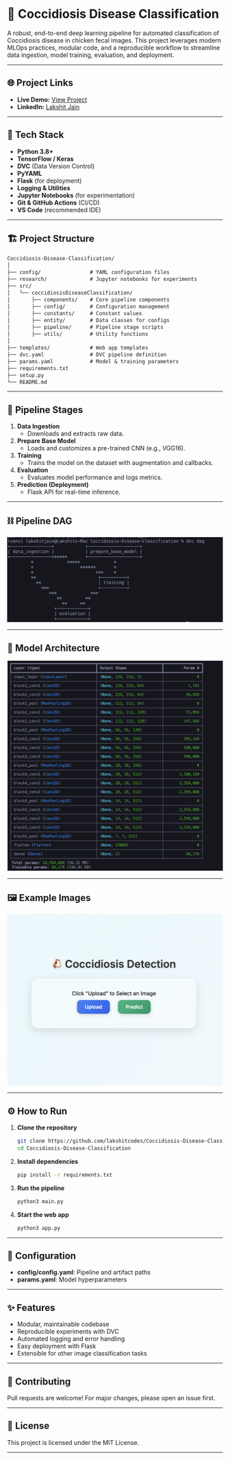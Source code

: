 # 🦠 Coccidiosis Disease Classification

A robust, end-to-end deep learning pipeline for automated classification of Coccidiosis disease in chicken fecal images. This project leverages modern MLOps practices, modular code, and a reproducible workflow to streamline data ingestion, model training, evaluation, and deployment.

---

## 🌐 Project Links

- **Live Demo:** [View Project](https://your-live-project-url.com)
- **LinkedIn:** [Lakshit Jain](https://www.linkedin.com/in/jainlakshit/)

---

## 🚀 Tech Stack

- **Python 3.8+**
- **TensorFlow / Keras**
- **DVC** (Data Version Control)
- **PyYAML**
- **Flask** (for deployment)
- **Logging & Utilities**
- **Jupyter Notebooks** (for experimentation)
- **Git & GitHub Actions** (CI/CD)
- **VS Code** (recommended IDE)

---

## 🏗️ Project Structure

```
Coccidiosis-Disease-Classification/
│
├── config/                # YAML configuration files
├── research/              # Jupyter notebooks for experiments
├── src/
│   └── coccidiosisDiseaseClassification/
│       ├── components/    # Core pipeline components
│       ├── config/        # Configuration management
│       ├── constants/     # Constant values
│       ├── entity/        # Data classes for configs
│       ├── pipeline/      # Pipeline stage scripts
│       ├── utils/         # Utility functions
│
├── templates/             # Web app templates
├── dvc.yaml               # DVC pipeline definition
├── params.yaml            # Model & training parameters
├── requirements.txt
├── setup.py
└── README.md
```

---

## 🔬 Pipeline Stages

1. **Data Ingestion**
   - Downloads and extracts raw data.
2. **Prepare Base Model**
   - Loads and customizes a pre-trained CNN (e.g., VGG16).
3. **Training**
   - Trains the model on the dataset with augmentation and callbacks.
4. **Evaluation**
   - Evaluates model performance and logs metrics.
5. **Prediction (Deployment)**
   - Flask API for real-time inference.

---

## ⛓️ Pipeline DAG

![Pipeline DAG](images/image.png)

---

## 🧠 Model Architecture

![Model Structure](images/image-1.png)

---

## 🖼️ Example Images

![Project Image](images/image-2.png)

---

## ⚙️ How to Run

1. **Clone the repository**

   ```bash
   git clone https://github.com/lakshitcodes/Coccidiosis-Disease-Classification.git
   cd Coccidiosis-Disease-Classification
   ```

2. **Install dependencies**

   ```bash
   pip install -r requirements.txt
   ```

3. **Run the pipeline**

   ```bash
   python3 main.py
   ```

4. **Start the web app**
   ```bash
   python3 app.py
   ```

---

## 📁 Configuration

- **config/config.yaml**: Pipeline and artifact paths
- **params.yaml**: Model hyperparameters

---

## ✨ Features

- Modular, maintainable codebase
- Reproducible experiments with DVC
- Automated logging and error handling
- Easy deployment with Flask
- Extensible for other image classification tasks

---

## 🤝 Contributing

Pull requests are welcome! For major changes, please open an issue first.

---

## 📜 License

This project is licensed under the MIT License.

---

